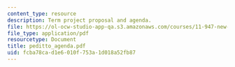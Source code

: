 ```yaml
---
content_type: resource
description: Term project proposal and agenda.
file: https://ol-ocw-studio-app-qa.s3.amazonaws.com/courses/11-947-new-century-cities-real-estate-digital-technology-and-design-fall-2004/fcba78cad1e6010f753a1d018a52fb87_peditto_agenda.pdf
file_type: application/pdf
resourcetype: Document
title: peditto_agenda.pdf
uid: fcba78ca-d1e6-010f-753a-1d018a52fb87
---
```

